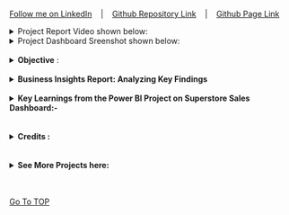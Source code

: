 [Follow me on LinkedIn](https://www.linkedin.com/in/abhishekmishra3/) &nbsp;&nbsp; | &nbsp;&nbsp; [Github Repository Link](https://github.com/abhishekmishra8/Power-BI-Project-Superstore-Sales-Dashboard) &nbsp;&nbsp; | &nbsp;&nbsp; [Github Page Link](https://abhishekmishra8.github.io/Power-BI-Project-Superstore-Sales-Dashboard/)<br>

<details><summary>Project Report Video shown below:</summary>
<video width="650" height="360" controls autoplay muted loop>
<source src="Files/Images/Dashboard Video.mp4" type="video/mp4">
click the Github Page Link to see the video
</video> </details>
<details><summary>Project Dashboard Sreenshot shown below:</summary>  
<img src="Files/Images/Sales Dashboard Superstore.JPG" width="400" height="250" /> &nbsp;&nbsp; <img src="Files/Images/Dashboard Forecast.JPG" width="400" height="250" /></details>  <br>

<details><summary> <b>Objective</b> :</summary>  To contribute to the success of a business by utilizing techniques, specifically focusing on time series analysis, to provide valuable insights and accurate sales forecasting.<br>
- Dashboard Creation<br>
- Data Analysis<br>
- Sales Forecasting<br>
- Actionable Insights and Recommendations<br>
</details><br>

<details><summary><strong>Business Insights Report: Analyzing Key Findings</strong></summary>

<b>Executive Summary:</b> <br>
This report presents a comprehensive analysis of key findings derived from our business data. By examining payment modes, regions, customer segments, sales performance, profitability, shipping modes, product categories, sales forecast, and state-wise sales, we have gained valuable insights that can guide our business decisions and strategies. These findings shed light on customer preferences, market dynamics, and areas of opportunity. By leveraging these insights, we can optimize our operations, drive sales growth, and enhance profitability.<br><br>

<b>Payment Mode Analysis:</b><br>
Cash on Delivery (COD) emerged as the most popular payment mode, accounting for 42.62% of the total sum of sales. This finding suggests that a significant portion of our customer base prefers the convenience and trust associated with paying upon delivery. We should ensure a seamless COD process while exploring incentives to encourage customers to adopt online or card-based payments, which can streamline operations and reduce cash-handling risks.<br><br>

<b>Regional Analysis:</b><br>
The West region stood out with the highest sum of sales, accounting for 33.37% of the total. This dominance presents an opportunity to allocate additional resources for marketing and promotional activities tailored to this region. By understanding customer preferences and establishing strong local partnerships, we can enhance brand visibility and engage effectively with the West region's market.<br><br>

<b>Segment Analysis:</b><br>
The Consumer segment was the top contributor to sales, accounting for 48.09% of the total sum. To capitalize on this segment's potential, we should implement personalized marketing campaigns, loyalty programs, and customer retention initiatives. Understanding consumer preferences and delivering exceptional customer service will be key to strengthening our position in this segment.<br><br>

<b>Sales Analysis:</b><br>
Sales in 2020 surpassed those in 2019, indicating positive growth. December was a critical month, contributing 10.61% of the total sum of sales in 2020. We should leverage the holiday season by designing targeted marketing campaigns, offering exclusive promotions, and optimizing inventory management. Providing excellent customer service during this peak period will enhance customer satisfaction and drive repeat business.<br><br>

<b>Profit Analysis:</b><br>
Profitability in 2020 outperformed 2019, with December 2019 and March 2020 being notable months. By analyzing these divergences, we can identify the underlying factors and develop strategies to optimize profitability. Factors such as seasonality, market conditions, costs, pricing, and customer behavior should be carefully evaluated to mitigate risks and improve profitability throughout the year.<br><br>

<b>Shipping Mode Analysis:</b><br>
Standard Class emerged as the most preferred shipping mode, accounting for 58.27% of the total sum of sales. Understanding customer preferences for different shipping modes will help optimize logistics and improve customer satisfaction. Balancing efficiency and cost-effectiveness while meeting customer expectations should be a priority across all shipping modes.<br><br>

<b>Product Category Analysis:</b><br>
Office Supplies led in sales, followed by Technology and Furniture. Office Supplies accounted for 41.11% of the total sum of sales, highlighting its popularity. By understanding the demand and preferences for each category, we can optimize product offerings, pricing strategies, and marketing campaigns to maximize sales and profitability.<br><br>

<b>Sales Forecast Analysis:</b><br>
Sales exhibited a significant upward trend, with a 3,924.22% increase between January 1, 2019, and December 31, 2020. Recognizing this trend and understanding the factors driving it, such as promotions or market demand, will allow us to allocate resources effectively and capitalize on future growth opportunities.<br><br>

<b>State-wise Sales Analysis:</b><br>
California dominated sales, with the highest sum, accounting for 30.92% of the total. Analyzing sales performance across states helps us identify potential growth areas, target marketing efforts, and tailor strategies to local market conditions.<br><br>

<b>Conclusion:</b><br>
The findings presented in this report provide valuable insights into various aspects of our business. By analyzing payment modes, regions, customer segments, sales performance, profitability, shipping modes, product categories, sales forecasts, and state-wise sales, we can make informed decisions and formulate strategies to optimize operations, drive growth, and enhance profitability. It is crucial to continue monitoring these metrics, conduct further analysis, and adapt our strategies based on evolving customer preferences and market dynamics. By leveraging these insights effectively, we can stay ahead of the competition and deliver exceptional value to our customers.
</details><br>



<details><summary><strong>Key Learnings from the Power BI Project on Superstore Sales Dashboard:-</strong></summary><br>

1. Data Import: Importing CSV files into Power BI and connecting them to create a dataset for analysis.<br><br>

2. Data Transformation: Using Power Query to clean and prepare the data. This involves removing unnecessary columns and ensuring proper data types for accurate analysis.<br><br>

3. Visual Customization: Changing the canvas background to enhance the overall look and feel of the dashboard.<br><br>

4. Clustered Bar Chart: Creating clustered bar charts to visualize sales by category, subcategory, and ship mode. This allows for easy comparison and identification of trends.<br>
<img src="Files/Images/Filter of Top 3 Sales by Sub Category Bar Chart.JPG" width="350" height="450" /><br><br>

5. Stacked Area Chart: to compare sales and profit year over year. Analyzing monthly sales and profit trends provides insights into performance patterns.<br>
<img src="Files/Images/Area Chart Sales Profit Insight YoY.JPG" width="600" height="350" /><br><br>

6. Map Visualization: Displaying state-wise sales and profit using a map. <br>
- To Enable value on Map follow the steps. File -> Options & Settings -> Options -> Security -> tick 'Use Map and Filled Map Visuals'.  
<img src="Files/Images/Map Value Enable Setting.JPG" width="400" height="400" /><br><br>

7. Donut Chart: to showcase sales by segment, payment mode, and region.<br><br>

8. Slicer: to filer the report by region.<br><br>

9. Display the KPIs using Card.<br> Sum of Sales, Profit, Quantity, Average Delivery Time ( Create New column Step 10)<br><br>

10. Add new Column. This helps analyze the efficiency of order processing and delivery.<br> AvgDeliveryTime = DATEDIFF('SuperStore_Sales_Dataset'[Order Date],'SuperStore_Sales_Dataset'[Ship Date],DAY) <br><br>

11. Sales Forecast: Adding a new page to showcase sales forecast using a line chart visual. This allows users to analyze and predict future sales trends based on historical data.<br><br>

Through these key steps, the Superstore Sales Dashboard in Power BI enables users to gain valuable insights, identify trends, and make data-driven decisions to optimize sales performance and improve overall business outcomes.  
</details>  <br><br>

<details><summary><strong>Credits :</strong></summary>
Thank you Rishabh Mishra for the guidance.
[Guided Project Youtube Video Click Here](https://www.youtube.com/watch?v=fZn83JRt4Nk&t=560s)</details><br><br>

<details><summary><strong>See More Projects here:</strong></summary>

1. <a href="https://abhishekmishra8.github.io/Power-BI-Project-Bank-Domain/">Bank Domain Dashboard</a> <br>
2. <a href="https://abhishekmishra8.github.io/PowerBI_Project_HR_Employees/">HR Employees Dashboard</a>

</details>
<br><br>

[Go To TOP](#TOP)
